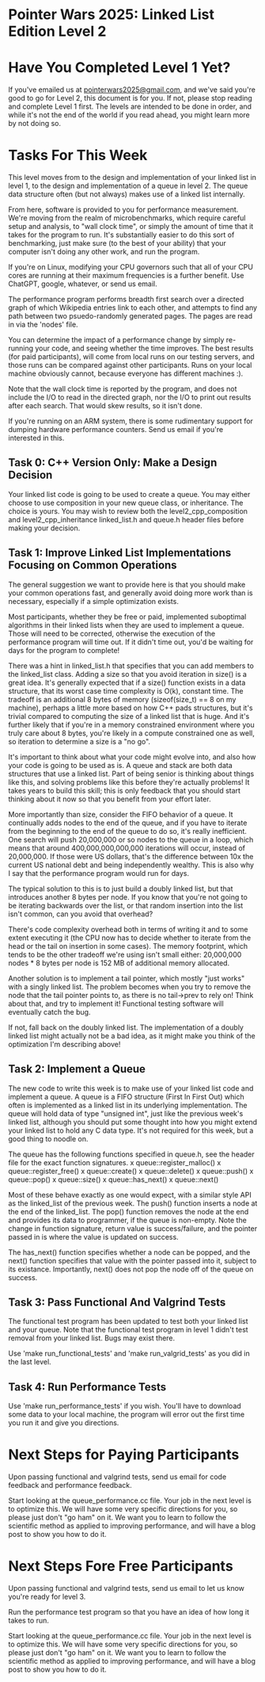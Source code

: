 # Pointer Wars 2025: Linked List Edition Level 2

# Have You Completed Level 1 Yet?
If you've emailed us at pointerwars2025@gmail.com, and we've said
you're good to go for Level 2, this document is for you. If not,
please stop reading and complete Level 1 first. The levels are 
intended to be done in order, and while it's not the end of the
world if you read ahead, you might learn more by not doing so.

# Tasks For This Week
This level moves from to the design and implementation of your
linked list in level 1, to the design and implementation of a queue
in level 2. The queue data structure often (but not always) makes
use of a linked list internally.

From here, software is provided to you for performance measurement.
We're moving from the realm of microbenchmarks, which require careful
setup and analysis, to "wall clock time", or simply the amount of time
that it takes for the program to run. It's substantially easier to
do this sort of benchmarking, just make sure (to the best of your ability)
that your computer isn't doing any other work, and run the program.

If you're on Linux, modifying your CPU governors such that all of your
CPU cores are running at their maximum frequencies is a further
benefit. Use ChatGPT, google, whatever, or send us email.

The performance program performs breadth first search over a directed
graph of which Wikipedia entries link to each other, and attempts to
find any path between two psuedo-randomly generated pages. The pages
are read in via the 'nodes' file. 

You can determine the impact of a performance change by simply
re-running your code, and seeing whether the time improves. The best
results (for paid participants), will come from local runs on our 
testing servers, and those runs can be compared against other
participants. Runs on your local machine obviously cannot, because
everyone has different machines :).

Note that the wall clock time is reported by the program, and does not
include the I/O to read in the directed graph, nor the I/O to print
out results after each search. That would skew results, so it isn't done.

If you're running on an ARM system, there is some rudimentary support
for dumping hardware performance counters. Send us email if you're 
interested in this.

## Task 0: C++ Version Only: Make a Design Decision
Your linked list code is going to be used to create a queue. You may 
either choose to use composition in your new queue class, or 
inheritance. The choice is yours. You may wish to review both
the level2_cpp_composition and level2_cpp_inheritance linked_list.h
and queue.h header files before making your decision.

## Task 1: Improve Linked List Implementations Focusing on Common Operations
The general suggestion we want to provide here is that you should make
your common operations fast, and generally avoid doing more work than 
is necessary, especially if a simple optimization exists.

Most participants, whether they be free or paid, implemented suboptimal
algorithms in their linked lists when they are used to implement a queue. 
Those will need to be corrected, otherwise the execution of the 
performance program will time out. If it didn't time out, you'd be 
waiting for days for the program to complete!

There was a hint in linked_list.h that specifies that you can add members
to the linked_list class. Adding a size so that you avoid iteration
in size() is a great idea. It's generally expected that if a size() function 
exists in a data structure, that its worst case time complexity is O(k), 
constant time. The tradeoff is an additional 8 bytes of memory 
(sizeof(size_t) == 8 on my machine), perhaps a little more based
on how C++ pads structures, but it's trivial compared to computing the size
of a linked list that is huge. And it's further likely that if you're
in a memory constrained environment where you truly care about 8 bytes,
you're likely in a compute constrained one as well, so iteration to determine
a size is a "no go".

It's important to think about what your code might evolve into, and also
how your code is going to be used as is. A queue and stack are both
data structures that use a linked list. Part of being senior is thinking
about things like this, and solving problems like this before they're
actually problems! It takes years to build this skill; this is only feedback
that you should start thinking about it now so that you benefit from 
your effort later.

More importantly than size, consider the FIFO behavior of a queue. It continually
adds nodes to the end of the queue, and if you have to iterate from the beginning 
to the end of the queue to do so, it's really inefficient. 
One search will push 20,000,000 or so nodes to the queue in a loop, 
which means that around 400,000,000,000,000 iterations will occur, instead 
of 20,000,000. If those were US dollars, that's the difference between 10x 
the current US national debt and being independently wealthy. 
This is also why I say that the performance program would run for days.

The typical solution to this is to just build a doubly linked list, but
that introduces another 8 bytes per node. If you know that you're not
going to be iterating backwards over the list, or that random insertion
into the list isn't common, can you avoid that overhead?

There's code complexity overhead both in terms of writing it and
to some extent executing it (the CPU now has to decide whether to iterate
from the head or the tail on insertion in some cases). The memory footprint,
which tends to be the other tradeoff we're using isn't small either:
20,000,000 nodes * 8 bytes per node is 152 MB of additional memory allocated.

Another solution is to implement a tail pointer, which mostly "just works"
with a singly linked list. The problem becomes when you try to remove the 
node that the tail pointer points to, as there is no tail->prev to rely on! 
Think about that, and try to implement it! Functional testing software
will eventually catch the bug.

If not, fall back on the doubly linked list. The implementation of a doubly
linked list might actually not be a bad idea, as it might make you think
of the optimization I'm describing above! 

## Task 2: Implement a Queue
The new code to write this week is to make use of your linked list
code and implement a queue. A queue is a FIFO structure (First In
First Out) which often is implemented as a linked list in its
underlying implementation. The queue will hold data of type
"unsigned int", just like the previous week's linked list, although
you should put some thought into how you might extend your linked
list to hold any C data type. It's not required for this week,
but a good thing to noodle on.

The queue has the following functions specified in queue.h, see
the header file for the exact function signatures.
 x queue::register_malloc()
 x queue::register_free()
 x queue::create()
 x queue::delete()
 x queue::push()
 x queue::pop()
 x queue::size()
 x queue::has_next()
 x queue::next()

Most of these behave exactly as one would expect, with a similar style
API as the linked_list of the previous week. The push() function
inserts a node at the end of the linked_list. The pop() function
removes the node at the end and provides its data to programmer, 
if the queue is non-empty. Note the change in function signature, 
return value is success/failure, and the pointer passed in is where
the value is updated on success.

The has_next() function specifies whether a node can be popped,
and the next() function specifies that value with the pointer
passed into it, subject to its existance. Importantly, next()
does not pop the node off of the queue on success.

## Task 3: Pass Functional And Valgrind Tests
The functional test program has been updated to test both your linked
list and your queue. Note that the functional test program in level 1
didn't test removal from your linked list. Bugs may exist there.

Use 'make run_functional_tests' and 'make run_valgrid_tests' as you did
in the last level.

## Task 4: Run Performance Tests
Use 'make run_performance_tests' if you wish. You'll have to download
some data to your local machine, the program will error out the first
time you run it and give you directions.

# Next Steps for Paying Participants
Upon passing functional and valgrind tests, send us email for code
feedback and performance feedback.

Start looking at the queue_performance.cc file. Your job in the next level 
is to optimize this. We will have some very specific directions for
you, so please just don't "go ham" on it. We want you to learn to follow
the scientific method as applied to improving performance, and will
have a blog post to show you how to do it.

# Next Steps Fore Free Participants
Upon passing functional and valgrind tests, send us email to let us
know you're ready for level 3.

Run the performance test program so that you have an idea of how
long it takes to run.

Start looking at the queue_performance.cc file. Your job in the next level 
is to optimize this. We will have some very specific directions for
you, so please just don't "go ham" on it. We want you to learn to follow
the scientific method as applied to improving performance, and will
have a blog post to show you how to do it.
